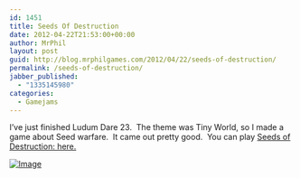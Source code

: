 ```yaml
---
id: 1451
title: Seeds Of Destruction
date: 2012-04-22T21:53:00+00:00
author: MrPhil
layout: post
guid: http://blog.mrphilgames.com/2012/04/22/seeds-of-destruction/
permalink: /seeds-of-destruction/
jabber_published:
  - "1335145980"
categories:
  - Gamejams
---
```

I&#8217;ve just finished Ludum Dare 23.  The theme was Tiny World, so I made a game about Seed warfare.  It came out pretty good.  You can play [Seeds of Destruction: here.](http://www.mrphilgames.com/games/ludum-dare-23-seeds-of-destruction/)

[<img class="size-full wp-image" src="http://mrphilgames.files.wordpress.com/2012/04/titlescreen.png?w=390" alt="Image" />](http://mrphilgames.files.wordpress.com/2012/04/titlescreen.png)
